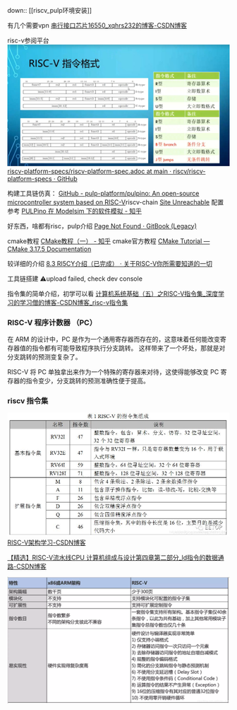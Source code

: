 down:: [[riscv_pulp环境安装]]

有几个需要vpn
[串行接口芯片16550_xqhrs232的博客-CSDN博客](https://blog.csdn.net/xqhrs232/article/details/51218578)

risc-v参阅平台
![](https://raw.githubusercontent.com/acdefg/cdn/main/obsidian/20221025230341.png)
[riscv-platform-specs/riscv-platform-spec.adoc at main · riscv/riscv-platform-specs · GitHub](https://github.com/riscv/riscv-platform-specs/blob/main/riscv-platform-spec.adoc)

构建工具链仿真：
[GitHub - pulp-platform/pulpino: An open-source microcontroller system based on RISC-V](https://github.com/pulp-platform/pulpino)riscv-chain
[Site Unreachable](https://github.com/riscv-collab/riscv-gnu-toolchain)
配置参考
[PULPino 在 Modelsim 下的软件模拟 - 知乎](https://zhuanlan.zhihu.com/p/470281404)

好东西，啥都有risc，pulp介绍
[Page Not Found · GitBook (Legacy)](https://cnrv.gitbooks.io/riscv-soc-book/content/ch8/sec2-PULPino_overview.html)

cmake教程
[CMake教程（一） - 知乎](https://zhuanlan.zhihu.com/p/119426899)
cmake官方教程
[CMake Tutorial — CMake 3.17.5 Documentation](https://cmake.org/cmake/help/v3.17/guide/tutorial/index.html#adding-system-introspection-step-5)

较详细的介绍
[8.3 RI5CY介绍（已完成） · 关于RISC-V你所需要知道的一切](https://cnrv.gitbooks.io/riscv-soc-book/content/ch8/sec3-RI5CY_overview.html)

工具链搭建
⚠️upload failed, check dev console

指令集的简单介绍，初学可以看
[计算机系统基础（五）之RISC-V指令集_深度学习的学习僧的博客-CSDN博客_risc-v指令集](https://blog.csdn.net/qq_38915354/article/details/115696721)

### RISC-V 程序计数器 （PC）
在 ARM 的设计中，PC 是作为一个通用寄存器而存在的，这意味着任何能改变寄存器值的指令都有可能导致程序执行分支跳转。
这样带来了一个坏处，那就是对分支跳转的预测变复杂了。

RISC-V 将 PC 单独拿出来作为一个特殊的寄存器来对待，这使得能够改变 PC 寄存器的指令变少，分支跳转的预测准确性便于提高。

### riscv 指令集
![](https://raw.githubusercontent.com/acdefg/cdn/main/obsidian/20231115120701.png)
[RISC-V架构学习-CSDN博客](https://blog.csdn.net/tristan_tian/article/details/106315232)

[【精选】RISC-V流水线CPU 计算机组成与设计第四章第二部分\_ld指令的数据通路-CSDN博客](https://blog.csdn.net/Photice/article/details/125240998)

![](https://raw.githubusercontent.com/acdefg/cdn/main/obsidian/20231115122052.png)
